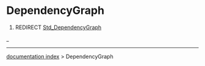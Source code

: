 # DependencyGraph
1.  REDIRECT [Std\_DependencyGraph](Std_DependencyGraph.md)



_

---
[documentation index](../README.md) > DependencyGraph
